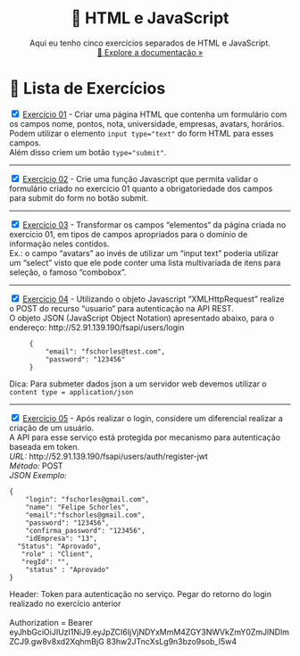 <h1 align="center">📝 HTML e JavaScript</h1>
<p align="center">Aqui eu tenho cinco exercícios separados de HTML e JavaScript.<br />
<a href="https://github.com/Cartulo/Exercicios/tree/main/HTML%20e%20JS">🔎 Explore a documentação »</a></p>

<h1>📝 Lista de Exercícios</h1>
<p>
<input type="checkbox" checked>
<a href="https://github.com/Cartulo/Exercicios/blob/main/HTML%20e%20JS/exercicio1-basico.html">Exercício 01</a> - Criar uma página HTML que contenha um formulário com os campos nome, pontos, nota, universidade, empresas, avatars, horários.<br>
Podem utilizar o elemento <code>input type="text"</code> do form HTML para esses campos.<br>
Além disso criem um botão <code>type="submit"</code>.
</p>

---

<p>
<input type="checkbox" checked />
<a href="https://github.com/Cartulo/Exercicios/blob/main/HTML%20e%20JS/exercicio2-basico.html">Exercício 02</a> - Crie uma função Javascript que permita validar o formulário criado no  exercício 01 quanto a obrigatoriedade dos campos para submit do form no botão submit.
</p>

---

<p>
<input type="checkbox" checked />
<a href="https://github.com/Cartulo/Exercicios/blob/main/HTML%20e%20JS/exercicio3-basico.html">Exercício 03</a> -  Transformar os campos “elementos“ da página criada no exercício 01, em tipos de campos apropriados para o domínio de informação neles contidos.<br>
Ex.: o campo “avatars” ao invés de utilizar um “input text” poderia utilizar um  “select” visto que ele pode conter uma lista multivariada de itens para seleção, o  famoso “combobox”.
</p>

---

<p>
<input type="checkbox" checked />
<a href="https://github.com/Cartulo/Exercicios/blob/main/HTML%20e%20JS/exercicio4-basico.html">Exercício 04</a> - Utilizando o objeto Javascript “XMLHttpRequest” realize o POST do recurso  “usuario“ para autenticação na API REST.<br>
O objeto JSON (JavaScript Object Notation) apresentado abaixo, para o endereço: http://52.91.139.190/fsapi/users/login<br>
<pre><code>     {
         "email": "fschorles@test.com",
         "password": "123456"
     }
</code></pre>
Dica: Para submeter dados json a um servidor web devemos utilizar o <code>content type = application/json</code>
</p>

---

<p>
<input type="checkbox" checked />
<a href="https://github.com/Cartulo/Exercicios/blob/main/HTML%20e%20JS/exercicio5-basico.html">Exercício 05</a> - Após realizar o login, considere um diferencial realizar a criação de um  usuário. <br>
A API para esse serviço está protegida por mecanismo para autenticação  baseada em token. <br>
<i>URL:</i> http://52.91.139.190/fsapi/users/auth/register-jwt <br>
<i>Método:</i> POST <br>
<i>JSON Exemplo:</i> <br>
<pre><code>{  
    "login": "fschorles@gmail.com", 
    "name": "Felipe Schorles", 
    "email":"fschorles@gmail.com", 
    "password": "123456", 
    "confirma_password": "123456", 
    "idEmpresa": "13", 
  "Status": "Aprovado", 
   "role" : "Client", 
   "regId": "", 
    "status" : "Aprovado" 
} 
</code></pre>
Header: Token para autenticação no serviço. Pegar do retorno do login  realizado no exercício anterior <br> <br> 
Authorization = Bearer <br>
eyJhbGciOiJIUzI1NiJ9.eyJpZCI6IjVjNDYxMmM4ZGY3NWVkZmY0ZmJlNDlmZCJ9.gw8v8xd2XqhmBjG 83hw2JTncXsLg9n3bzo9sob_I5w4
</p>
